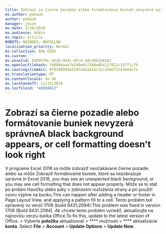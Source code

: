 ```yaml
---
title: Zobrazí sa čierne pozadie alebo formátovanie buniek nevyzerá správne
ms.author: pebaum
author: pebaum
manager: jecon
ms.date: 2/26/2018
ms.audience: Admin
ms.topic: article
ROBOTS: NOINDEX, NOFOLLOW
localization_priority: Normal
ms.collection: Adm_O365
ms.custom: ''
ms.assetid: 92095f9c-4610-443c-8fc4-ddc49b2e6162
ms.openlocfilehash: f48094aae7e2d9e4c738da05412f812c15771cf9
ms.sourcegitcommit: 0f0186044a3597e42ad14c32ca58e7224344dcfa
ms.translationtype: MT
ms.contentlocale: sk-SK
ms.lasthandoff: 12/15/2019
ms.locfileid: "40050612"
---
```

# <a name="a-black-background-appears-or-cell-formatting-doesnt-look-right"></a><span data-ttu-id="be1ea-102">Zobrazí sa čierne pozadie alebo formátovanie buniek nevyzerá správne</span><span class="sxs-lookup"><span data-stu-id="be1ea-102">A black background appears, or cell formatting doesn't look right</span></span>

<span data-ttu-id="be1ea-103">V programe Excel 2016 sa môže zobraziť neočakávané čierne pozadie alebo sa môže Zobraziť formátovanie buniek, ktoré sa nezobrazuje správne.</span><span class="sxs-lookup"><span data-stu-id="be1ea-103">In Excel 2016, you may see an unexpected black background, or you may see cell formatting that does not appear properly.</span></span> <span data-ttu-id="be1ea-104">Môže sa to stať po pridaní hlavičky alebo päty v zobrazení rozloženia strany a pri použití vzoru výplne na bunku.</span><span class="sxs-lookup"><span data-stu-id="be1ea-104">This can happen after adding a header or footer in Page Layout View, and applying a pattern fill to a cell.</span></span> <span data-ttu-id="be1ea-105">Tento problém bol opravený vo verzii 1708 (build 8431,2094).</span><span class="sxs-lookup"><span data-stu-id="be1ea-105">This problem was fixed in version 1708 (Build 8431.2094).</span></span> <span data-ttu-id="be1ea-106">Ak chcete tento problém vyriešiť, aktualizujte na najnovšiu verziu balíka Office.</span><span class="sxs-lookup"><span data-stu-id="be1ea-106">To fix this, update to the latest version of Office.</span></span> <span data-ttu-id="be1ea-107">\> Vyberte **položku** aktualizovať \> \*\*\*\* možnosti \> \*\*\*\* aktualizácie **konta** .</span><span class="sxs-lookup"><span data-stu-id="be1ea-107">Select **File** \> **Account** \> **Update Options** \> **Update Now**.</span></span>
  

